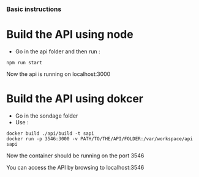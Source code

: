 ### Basic instructions 

# Build the API using node

* Go in the api folder and then run :

```
npm run start
```
Now the api is running on localhost:3000

# Build the API using dokcer

* Go in the sondage folder
* Use : 
```
docker build ./api/build -t sapi
docker run -p 3546:3000 -v PATH/TO/THE/API/FOLDER:/var/workspace/api sapi
```

Now the container should be running on the port 3546

You can access the API by browsing to localhost:3546